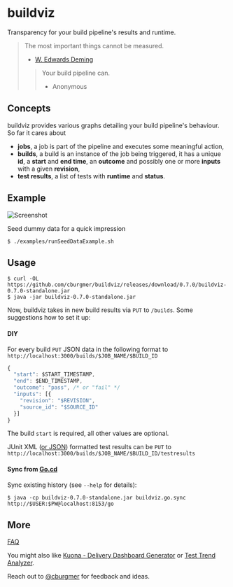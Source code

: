 # buildviz

Transparency for your build pipeline's results and runtime.

> The most important things cannot be measured.
> - [W. Edwards Deming](https://en.wikipedia.org/wiki/W._Edwards_Deming)
>
> > Your build pipeline can.
> > - Anonymous

## Concepts

buildviz provides various graphs detailing your build pipeline's behaviour. So far it cares about

* **jobs**, a job is part of the pipeline and executes some meaningful action,
* **builds**, a build is an instance of the job being triggered, it has a unique **id**, a **start** and **end time**, an **outcome** and possibly one or more **inputs** with a given **revision**,
* **test results**, a list of tests with **runtime** and **status**.

## Example

![Screenshot](https://github.com/cburgmer/buildviz/raw/master/examples/data/screenshot.png)

Seed dummy data for a quick impression

    $ ./examples/runSeedDataExample.sh

## Usage

    $ curl -OL https://github.com/cburgmer/buildviz/releases/download/0.7.0/buildviz-0.7.0-standalone.jar
    $ java -jar buildviz-0.7.0-standalone.jar

Now, buildviz takes in new build results via `PUT` to `/builds`. Some suggestions how to set it up:

#### DIY

For every build `PUT` JSON data in the following format to `http://localhost:3000/builds/$JOB_NAME/$BUILD_ID`

```js
{
  "start": $START_TIMESTAMP,
  "end": $END_TIMESTAMP,
  "outcome": "pass", /* or "fail" */
  "inputs": [{
    "revision": "$REVISION",
    "source_id": "$SOURCE_ID"
  }]
}
```

The build `start` is required, all other values are optional.

JUnit XML ([or JSON](https://github.com/cburgmer/buildviz/wiki#help-my-tests-dont-generate-junit-xml)) formatted test results can be `PUT` to `http://localhost:3000/builds/$JOB_NAME/$BUILD_ID/testresults`

#### Sync from [Go.cd](http://www.go.cd)

Sync existing history (see `--help` for details):

    $ java -cp buildviz-0.7.0-standalone.jar buildviz.go.sync http://$USER:$PW@localhost:8153/go

## More

[FAQ](https://github.com/cburgmer/buildviz/wiki)

You might also like [Kuona - Delivery Dashboard Generator](https://github.com/kuona/kuona) or [Test Trend Analyzer](https://github.com/anandbagmar/tta).

Reach out to [@cburgmer](https://twitter.com/cburgmer) for feedback and ideas.
